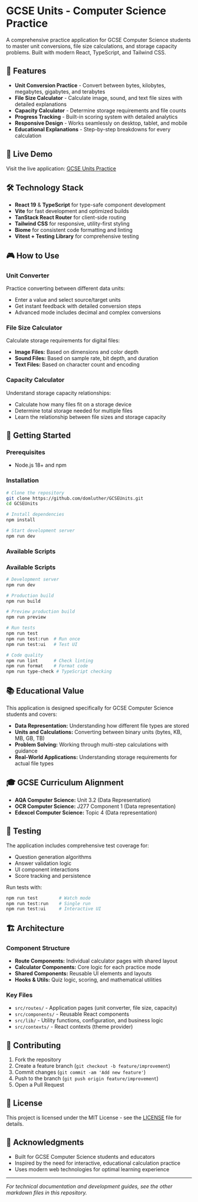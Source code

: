
# GCSE Units - Computer Science Practice

A comprehensive practice application for GCSE Computer Science students to master unit conversions, file size calculations, and storage capacity problems. Built with modern React, TypeScript, and Tailwind CSS.

## 🎯 Features

- **Unit Conversion Practice** - Convert between bytes, kilobytes, megabytes, gigabytes, and terabytes
- **File Size Calculator** - Calculate image, sound, and text file sizes with detailed explanations  
- **Capacity Calculator** - Determine storage requirements and file counts
- **Progress Tracking** - Built-in scoring system with detailed analytics
- **Responsive Design** - Works seamlessly on desktop, tablet, and mobile
- **Educational Explanations** - Step-by-step breakdowns for every calculation

## 🚀 Live Demo

Visit the live application: [GCSE Units Practice](https://gcseunits.netlify.app/)

## 🛠️ Technology Stack

- **React 19** & **TypeScript** for type-safe component development
- **Vite** for fast development and optimized builds
- **TanStack React Router** for client-side routing
- **Tailwind CSS** for responsive, utility-first styling
- **Biome** for consistent code formatting and linting
- **Vitest + Testing Library** for comprehensive testing

## 🎮 How to Use

### Unit Converter
Practice converting between different data units:
- Enter a value and select source/target units
- Get instant feedback with detailed conversion steps
- Advanced mode includes decimal and complex conversions

### File Size Calculator  
Calculate storage requirements for digital files:
- **Image Files:** Based on dimensions and color depth
- **Sound Files:** Based on sample rate, bit depth, and duration
- **Text Files:** Based on character count and encoding

### Capacity Calculator
Understand storage capacity relationships:
- Calculate how many files fit on a storage device
- Determine total storage needed for multiple files
- Learn the relationship between file sizes and storage capacity

## 🏁 Getting Started

### Prerequisites
- Node.js 18+ and npm

### Installation

```bash
# Clone the repository
git clone https://github.com/domluther/GCSEUnits.git
cd GCSEUnits

# Install dependencies
npm install

# Start development server
npm run dev
```

### Available Scripts

### Available Scripts

```bash
# Development server
npm run dev

# Production build
npm run build

# Preview production build
npm run preview

# Run tests
npm run test
npm run test:run  # Run once
npm run test:ui   # Test UI

# Code quality
npm run lint      # Check linting
npm run format    # Format code
npm run type-check # TypeScript checking
```

## 📚 Educational Value

This application is designed specifically for GCSE Computer Science students and covers:

- **Data Representation:** Understanding how different file types are stored
- **Units and Calculations:** Converting between binary units (bytes, KB, MB, GB, TB) 
- **Problem Solving:** Working through multi-step calculations with guidance
- **Real-World Applications:** Understanding storage requirements for actual file types

## 🎓 GCSE Curriculum Alignment

- **AQA Computer Science:** Unit 3.2 (Data Representation)
- **OCR Computer Science:** J277 Component 1 (Data representation)
- **Edexcel Computer Science:** Topic 4 (Data representation)

## 🧪 Testing

The application includes comprehensive test coverage for:
- Question generation algorithms
- Answer validation logic  
- UI component interactions
- Score tracking and persistence

Run tests with:
```bash
npm run test        # Watch mode
npm run test:run    # Single run
npm run test:ui     # Interactive UI
```

## 🏗️ Architecture

### Component Structure
- **Route Components:** Individual calculator pages with shared layout
- **Calculator Components:** Core logic for each practice mode
- **Shared Components:** Reusable UI elements and layouts  
- **Hooks & Utils:** Quiz logic, scoring, and mathematical utilities

### Key Files
- `src/routes/` - Application pages (unit converter, file size, capacity)
- `src/components/` - Reusable React components  
- `src/lib/` - Utility functions, configuration, and business logic
- `src/contexts/` - React contexts (theme provider)

## 🤝 Contributing

1. Fork the repository
2. Create a feature branch (`git checkout -b feature/improvement`)
3. Commit changes (`git commit -am 'Add new feature'`)
4. Push to the branch (`git push origin feature/improvement`) 
5. Open a Pull Request

## 📄 License

This project is licensed under the MIT License - see the [LICENSE](LICENSE) file for details.

## 🙏 Acknowledgments

- Built for GCSE Computer Science students and educators
- Inspired by the need for interactive, educational calculation practice
- Uses modern web technologies for optimal learning experience

---

*For technical documentation and development guides, see the other markdown files in this repository.*


